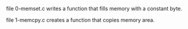 file 0-memset.c writes a function that fills memory with a constant byte.

file 1-memcpy.c creates a function that copies memory area.
